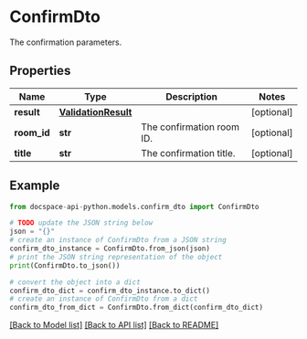 # ConfirmDto
The confirmation parameters.

## Properties

Name | Type | Description | Notes
------------ | ------------- | ------------- | -------------
**result** | [**ValidationResult**](ValidationResult.md) |  | [optional] 
**room_id** | **str** | The confirmation room ID. | [optional] 
**title** | **str** | The confirmation title. | [optional] 

## Example

```python
from docspace-api-python.models.confirm_dto import ConfirmDto

# TODO update the JSON string below
json = "{}"
# create an instance of ConfirmDto from a JSON string
confirm_dto_instance = ConfirmDto.from_json(json)
# print the JSON string representation of the object
print(ConfirmDto.to_json())

# convert the object into a dict
confirm_dto_dict = confirm_dto_instance.to_dict()
# create an instance of ConfirmDto from a dict
confirm_dto_from_dict = ConfirmDto.from_dict(confirm_dto_dict)
```
[[Back to Model list]](../README.md#documentation-for-models) [[Back to API list]](../README.md#documentation-for-api-endpoints) [[Back to README]](../README.md)


